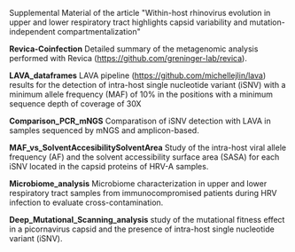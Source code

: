 Supplemental Material of the article "Within-host rhinovirus evolution in upper and lower respiratory tract highlights capsid variability and mutation-independent compartmentalization"

**Revica-Coinfection**
Detailed summary of the metagenomic analysis performed with Revica (https://github.com/greninger-lab/revica). 

**LAVA_dataframes**
LAVA pipeline (https://github.com/michellejlin/lava) results for the detection of intra-host single nucleotide variant (iSNV) with a minimum allele frequency (MAF) of 10% in the positions with a minimum sequence depth of coverage of 30X

**Comparison_PCR_mNGS**
Comparatison of iSNV detection with LAVA in samples sequenced by mNGS and amplicon-based.

**MAF_vs_SolventAccesibilitySolventArea**
Study of the intra-host viral allele frequency (AF) and the solvent accessibility surface area (SASA) for each iSNV located in the capsid proteins of HRV-A samples.

**Microbiome_analysis**
Microbiome characterization in upper and lower respiratory tract samples from immunocompromised patients during HRV infection to evaluate cross-contamination. 

**Deep_Mutational_Scanning_analysis**
study of the mutational fitness effect in a picornavirus capsid and the presence of intra-host single nucleotide variant (iSNV).
